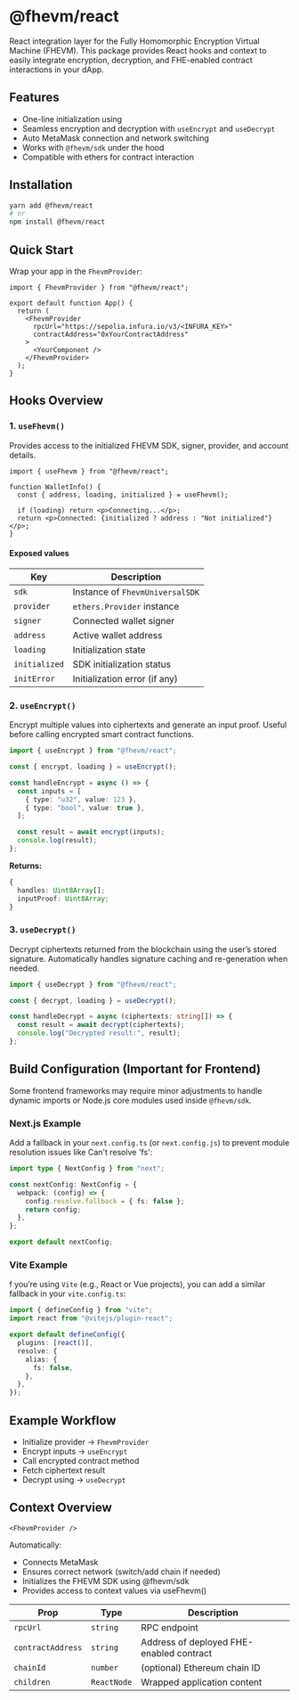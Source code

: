 # @fhevm/react

React integration layer for the Fully Homomorphic Encryption Virtual Machine (FHEVM).
This package provides React hooks and context to easily integrate encryption, decryption, and FHE-enabled contract interactions in your dApp.

## Features

- One-line initialization using <FhevmProvider />
- Seamless encryption and decryption with `useEncrypt` and `useDecrypt`
- Auto MetaMask connection and network switching
- Works with `@fhevm/sdk` under the hood
- Compatible with ethers for contract interaction

## Installation

``` bash
yarn add @fhevm/react
# or
npm install @fhevm/react

```

## Quick Start

Wrap your app in the `FhevmProvider`:

``` tsx
import { FhevmProvider } from "@fhevm/react";

export default function App() {
  return (
    <FhevmProvider
      rpcUrl="https://sepolia.infura.io/v3/<INFURA_KEY>"
      contractAddress="0xYourContractAddress"
    >
      <YourComponent />
    </FhevmProvider>
  );
}
```

## Hooks Overview

### 1. `useFhevm()`

Provides access to the initialized FHEVM SDK, signer, provider, and account details.

``` tsx
import { useFhevm } from "@fhevm/react";

function WalletInfo() {
  const { address, loading, initialized } = useFhevm();

  if (loading) return <p>Connecting...</p>;
  return <p>Connected: {initialized ? address : "Not initialized"}</p>;
}
```

#### Exposed values

| Key           | Description                     |
| ------------- | ------------------------------- |
| `sdk`         | Instance of `FhevmUniversalSDK` |
| `provider`    | `ethers.Provider` instance      |
| `signer`      | Connected wallet signer         |
| `address`     | Active wallet address           |
| `loading`     | Initialization state            |
| `initialized` | SDK initialization status       |
| `initError`   | Initialization error (if any)   |

### 2. `useEncrypt()`

Encrypt multiple values into ciphertexts and generate an input proof.
Useful before calling encrypted smart contract functions.

``` ts
import { useEncrypt } from "@fhevm/react";

const { encrypt, loading } = useEncrypt();

const handleEncrypt = async () => {
  const inputs = [
    { type: "u32", value: 123 },
    { type: "bool", value: true },
  ];

  const result = await encrypt(inputs);
  console.log(result);
};
```

**Returns:**

``` ts
{
  handles: Uint8Array[];
  inputProof: Uint8Array;
}

```

### 3. `useDecrypt()`

Decrypt ciphertexts returned from the blockchain using the user’s stored signature.
Automatically handles signature caching and re-generation when needed.

``` ts
import { useDecrypt } from "@fhevm/react";

const { decrypt, loading } = useDecrypt();

const handleDecrypt = async (ciphertexts: string[]) => {
  const result = await decrypt(ciphertexts);
  console.log("Decrypted result:", result);
};
```

## Build Configuration (Important for Frontend)

Some frontend frameworks may require minor adjustments to handle dynamic imports or Node.js core modules used inside `@fhevm/sdk`.

### Next.js Example

Add a fallback in your `next.config.ts` (or `next.config.js`) to prevent module resolution issues like Can't resolve 'fs':

``` ts
import type { NextConfig } from "next";

const nextConfig: NextConfig = {
  webpack: (config) => {
    config.resolve.fallback = { fs: false };
    return config;
  },
};

export default nextConfig;
```

### Vite Example

f you’re using `Vite` (e.g., React or Vue projects), you can add a similar fallback in your `vite.config.ts`:

``` ts
import { defineConfig } from "vite";
import react from "@vitejs/plugin-react";

export default defineConfig({
  plugins: [react()],
  resolve: {
    alias: {
      fs: false,
    },
  },
});

```

## Example Workflow

- Initialize provider → `FhevmProvider`
- Encrypt inputs → `useEncrypt`
- Call encrypted contract method
- Fetch ciphertext result
- Decrypt using → `useDecrypt`

## Context Overview

`<FhevmProvider />`

Automatically:

- Connects MetaMask
- Ensures correct network (switch/add chain if needed)
- Initializes the FHEVM SDK using @fhevm/sdk
- Provides access to context values via useFhevm()


| Prop              | Type                                 | Description                              |
| ----------------- | ------------------------------------ | ---------------------------------------- |
| `rpcUrl`          | `string`                             | RPC endpoint                             |
| `contractAddress` | `string`                             | Address of deployed FHE-enabled contract |
| `chainId`         | `number`                             | (optional) Ethereum chain ID             |
| `children`        | `ReactNode`                          | Wrapped application content              |
